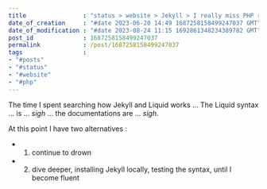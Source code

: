 ```yaml
---
title                : "status > website > Jekyll > I really miss PHP right now"
date_of_creation     : "#date 2023-06-20 14:49 1687258158499247037 GMT"
date_of_modification : "#date 2023-08-24 11:15 1692861348234389782 GMT"
post_id              : 1687258158499247037
permalink            : /post/1687258158499247037
tags                 :
- "#posts"
- "#status"
- "#website"
- "#php"
---
```

The time I spent searching how Jekyll and Liquid works ... The Liquid syntax ... is ... *sigh* ... the documentations are ... *sigh*.

At this point I have two alternatives :

- 1) continue to drown
- 2) dive deeper, installing Jekyll locally, testing the syntax, until I become fluent
   
